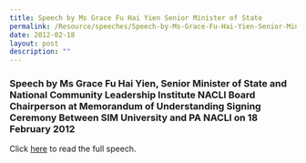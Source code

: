```yaml
---
title: Speech by Ms Grace Fu Hai Yien Senior Minister of State
permalink: /Resource/speeches/Speech-by-Ms-Grace-Fu-Hai-Yien-Senior-Minister-of-State
date: 2012-02-18
layout: post
description: ""
---
```

### Speech by Ms Grace Fu Hai Yien, Senior Minister of State and National Community Leadership Institute NACLI Board Chairperson at Memorandum of Understanding Signing Ceremony Between SIM University and PA NACLI on 18 February 2012

Click [here](/files/NewsRoom/speech-by-ms-grace-fu-hai-yien-senior-minister-of-state(1).pdf) to read the full speech.